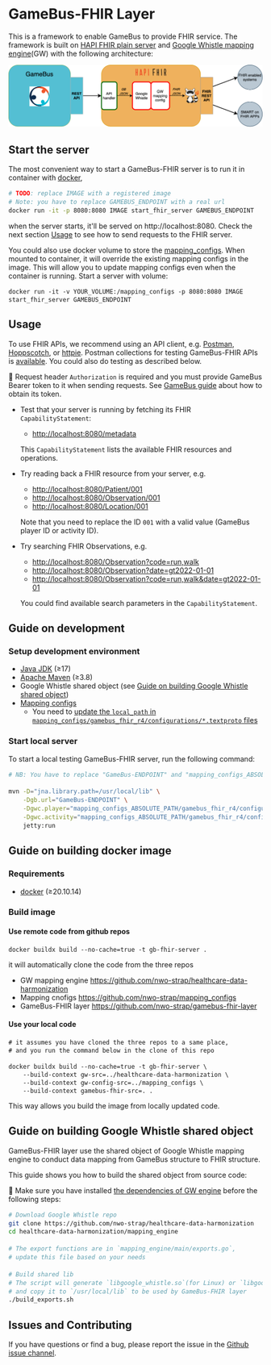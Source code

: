 # GameBus-FHIR Layer

This is a framework to enable GameBus to provide FHIR service.
The framework is built on [HAPI FHIR plain server](https://hapifhir.io/hapi-fhir/docs/server_plain/introduction.html) and [Google Whistle mapping engine](https://github.com/GoogleCloudPlatform/healthcare-data-harmonization)(GW) with the following architecture:

![GB](image/gb_fhir_layer.png)

## Start the server
The most convenient way to start a GameBus-FHIR server is to run it in container with [docker](https://www.docker.com/),

```bash
# TODO: replace IMAGE with a registered image
# Note: you have to replace GAMEBUS_ENDPOINT with a real url
docker run -it -p 8080:8080 IMAGE start_fhir_server GAMEBUS_ENDPOINT
```
when the server starts, it'll be served on http://localhost:8080. Check the next section [Usage](#Usage) to see how to send requests to the FHIR server.


You could also use docker volume to store the [mapping_configs](https://github.com/nwo-strap/mapping_configs). When mounted to container, it will override the existing mapping configs in the image. This will allow you to update mapping configs even when the container is running. Start a server with volume:

```
docker run -it -v YOUR_VOLUME:/mapping_configs -p 8080:8080 IMAGE start_fhir_server GAMEBUS_ENDPOINT
```

## Usage
To use FHIR APIs, we recommend using an API client, e.g. [Postman](https://www.postman.com/), [Hoppscotch](https://hoppscotch.io/), or [httpie](https://httpie.io/). Postman collections for testing GameBus-FHIR APIs is [available](https://github.com/nwo-strap/postman-collections). You could also do testing as described below.

:bell: Request header `Authorization` is required and you must provide GameBus Bearer token to it when sending requests. See [GameBus guide](https://devdocs.gamebus.eu/#ok-fine-but-how-can-i-make-requests-from-outside-the-app) about how to obtain its token.

-   Test that your server is running by fetching its FHIR `CapabilityStatement`:

    -   <http://localhost:8080/metadata>

    This `CapabilityStatement` lists the available FHIR resources and operations.

-   Try reading back a FHIR resource from your server, e.g.

    -   <http://localhost:8080/Patient/001>
    -   <http://localhost:8080/Observation/001>
    -   <http://localhost:8080/Location/001>

    Note that you need to replace the ID `001` with a valid value (GameBus player ID or activity ID).

-   Try searching FHIR Observations, e.g.

    -   <http://localhost:8080/Observation?code=run,walk>
    -   <http://localhost:8080/Observation?date=gt2022-01-01>
    -   <http://localhost:8080/Observation?code=run,walk&date=gt2022-01-01>

    You could find available search parameters in the `CapabilityStatement`.



## Guide on development

### Setup development environment

- [Java JDK](https://openjdk.java.net/) (≥17)
- [Apache Maven](https://maven.apache.org/) (≥3.8)
- Google Whistle shared object (see [Guide on building Google Whistle shared object](#Guide-on-building-Google-Whistle-shared-object))
- [Mapping configs](https://github.com/nwo-strap/mapping_configs)
    - You need to [update the `local_path` in `mapping_configs/gamebus_fhir_r4/configurations/*.textproto` files](https://github.com/nwo-strap/mapping_configs#41-update-the-local_path-in-gamebus_fhir_r4configurationstextproto-files)



### Start local server

To start a local testing GameBus-FHIR server, run the following command:

```bash
# NB: You have to replace "GameBus-ENDPOINT" and "mapping_configs_ABSOLUTE_PATH" with real value

mvn -D="jna.library.path=/usr/local/lib" \
    -Dgb.url="GameBus-ENDPOINT" \
    -Dgwc.player="mapping_configs_ABSOLUTE_PATH/gamebus_fhir_r4/configurations/player.textproto" \
    -Dgwc.activity="mapping_configs_ABSOLUTE_PATH/gamebus_fhir_r4/configurations/activity.textproto" \
    jetty:run
```

## Guide on building docker image

### Requirements
- [docker](https://docs.docker.com/engine/install/) (≥20.10.14)

### Build image

#### Use remote code from github repos

```
docker buildx build --no-cache=true -t gb-fhir-server .
```
it will automatically clone the code from the three repos
- GW mapping engine https://github.com/nwo-strap/healthcare-data-harmonization
- Mapping cnofigs https://github.com/nwo-strap/mapping_configs
- GameBus-FHIR layer https://github.com/nwo-strap/gamebus-fhir-layer


#### Use your local code
```
# it assumes you have cloned the three repos to a same place,
# and you run the command below in the clone of this repo

docker buildx build --no-cache=true -t gb-fhir-server \
    --build-context gw-src=../healthcare-data-harmonization \
    --build-context gw-config-src=../mapping_configs \
    --build-context gamebus-fhir-src=. .
```
This way allows you build the image from locally updated code.

## Guide on building Google Whistle shared object

GameBus-FHIR layer use the shared object of Google Whistle mapping engine to conduct data mapping from GameBus structure to FHIR structure.

This guide shows you how to build the shared object from source code:

:bell: Make sure you have installed [the dependencies of GW engine](https://github.com/nwo-strap/healthcare-data-harmonization#details) before the following steps:

```bash
# Download Google Whistle repo
git clone https://github.com/nwo-strap/healthcare-data-harmonization
cd healthcare-data-harmonization/mapping_engine

# The export functions are in `mapping_engine/main/exports.go`,
# update this file based on your needs

# Build shared lib
# The script will generate `libgoogle_whistle.so`(for Linux) or `libgoogle_whistle.dylib`(for MacOS)
# and copy it to `/usr/local/lib` to be used by GameBus-FHIR layer
./build_exports.sh
```



## Issues and Contributing

If you have questions or find a bug, please report the issue in the
[Github issue channel](https://github.com/nwo-strap/gamebus-fhir-layer/issues).
